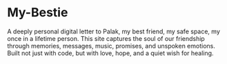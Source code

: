 # My-Bestie
A deeply personal digital letter to Palak, my best friend, my safe space, my once in a lifetime person. This site captures the soul of our friendship through memories, messages, music, promises, and unspoken emotions. Built not just with code, but with love, hope, and a quiet wish for healing.
